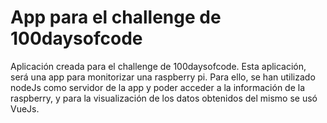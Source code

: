 # App para el challenge de 100daysofcode

Aplicación creada para el challenge de 100daysofcode. Esta aplicación, será una app para monitorizar una raspberry pi.
Para ello, se han utilizado nodeJs como servidor de la app y poder acceder a la información de la raspberry, y para la visualización de los datos obtenidos del mismo se usó VueJs.



